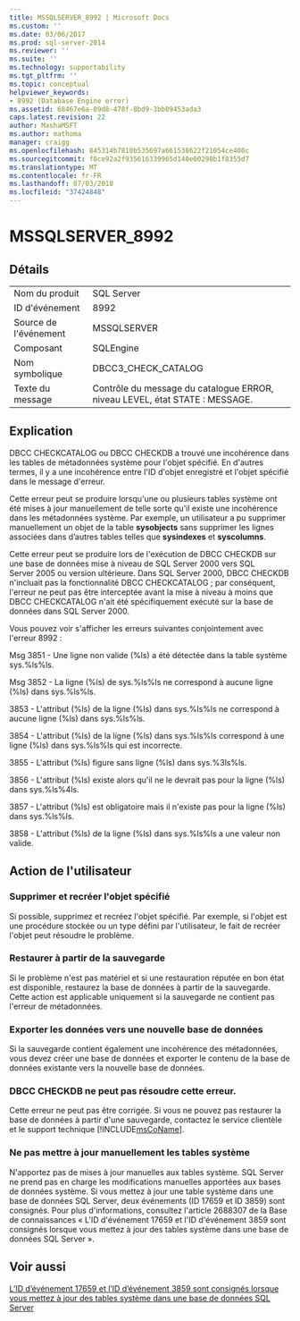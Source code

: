 ```yaml
---
title: MSSQLSERVER_8992 | Microsoft Docs
ms.custom: ''
ms.date: 03/06/2017
ms.prod: sql-server-2014
ms.reviewer: ''
ms.suite: ''
ms.technology: supportability
ms.tgt_pltfrm: ''
ms.topic: conceptual
helpviewer_keywords:
- 8992 (Database Engine error)
ms.assetid: 68467e6a-09d8-478f-8bd9-3bb09453ada3
caps.latest.revision: 22
author: MashaMSFT
ms.author: mathoma
manager: craigg
ms.openlocfilehash: 845314b7810b535697a661538622f21054ce400c
ms.sourcegitcommit: f8ce92a2f935616339965d140e00298b1f8355d7
ms.translationtype: MT
ms.contentlocale: fr-FR
ms.lasthandoff: 07/03/2018
ms.locfileid: "37424848"
---
```

# <a name="mssqlserver8992"></a>MSSQLSERVER_8992
    
## <a name="details"></a>Détails  
  
|||  
|-|-|  
|Nom du produit|SQL Server|  
|ID d'événement|8992|  
|Source de l'événement|MSSQLSERVER|  
|Composant|SQLEngine|  
|Nom symbolique|DBCC3_CHECK_CATALOG|  
|Texte du message|Contrôle du message du catalogue ERROR, niveau LEVEL, état STATE : MESSAGE.|  
  
## <a name="explanation"></a>Explication  
 DBCC CHECKCATALOG ou DBCC CHECKDB a trouvé une incohérence dans les tables de métadonnées système pour l'objet spécifié. En d'autres termes, il y a une incohérence entre l'ID d'objet enregistré et l'objet spécifié dans le message d'erreur.  
  
 Cette erreur peut se produire lorsqu'une ou plusieurs tables système ont été mises à jour manuellement de telle sorte qu'il existe une incohérence dans les métadonnées système. Par exemple, un utilisateur a pu supprimer manuellement un objet de la table **sysobjects** sans supprimer les lignes associées dans d’autres tables telles que **sysindexes** et **syscolumns**.  
  
 Cette erreur peut se produire lors de l'exécution de DBCC CHECKDB sur une base de données mise à niveau de SQL Server 2000 vers SQL Server 2005 ou version ultérieure. Dans SQL Server 2000, DBCC CHECKDB n'incluait pas la fonctionnalité DBCC CHECKCATALOG ; par conséquent, l'erreur ne peut pas être interceptée avant la mise à niveau à moins que DBCC CHECKCATALOG n'ait été spécifiquement exécuté sur la base de données dans SQL Server 2000.  
  
 Vous pouvez voir s'afficher les erreurs suivantes conjointement avec l'erreur 8992 :  
  
 Msg 3851 - Une ligne non valide (%ls) a été détectée dans la table système sys.%ls%ls.  
  
 Msg 3852 - La ligne (%ls) de sys.%ls%ls ne correspond à aucune ligne (%ls) dans sys.%ls%ls.  
  
 3853 - L'attribut (%ls) de la ligne (%ls) dans sys.%ls%ls ne correspond à aucune ligne (%ls) dans sys.%ls%ls.  
  
 3854 - L'attribut (%ls) de la ligne (%ls) dans sys.%ls%ls correspond à une ligne (%ls) dans sys.%ls%ls qui est incorrecte.  
  
 3855 - L'attribut (%ls) figure sans ligne (%ls) dans sys.%3ls%ls.  
  
 3856 - L'attribut (%ls) existe alors qu'il ne le devrait pas pour la ligne (%ls) dans sys.%ls%4ls.  
  
 3857 - L'attribut (%ls) est obligatoire mais il n'existe pas pour la ligne (%ls) dans sys.%ls%ls.  
  
 3858 - L'attribut (%ls) de la ligne (%ls) dans sys.%ls%ls a une valeur non valide.  
  
## <a name="user-action"></a>Action de l'utilisateur  
  
### <a name="drop-and-re-create-the-specified-object"></a>Supprimer et recréer l'objet spécifié  
 Si possible, supprimez et recréez l'objet spécifié. Par exemple, si l'objet est une procédure stockée ou un type défini par l'utilisateur, le fait de recréer l'objet peut résoudre le problème.  
  
### <a name="restore-from-backup"></a>Restaurer à partir de la sauvegarde  
 Si le problème n'est pas matériel et si une restauration réputée en bon état est disponible, restaurez la base de données à partir de la sauvegarde. Cette action est applicable uniquement si la sauvegarde ne contient pas l'erreur de métadonnées.  
  
### <a name="export-the-data-to-a-new-database"></a>Exporter les données vers une nouvelle base de données  
 Si la sauvegarde contient également une incohérence des métadonnées, vous devez créer une base de données et exporter le contenu de la base de données existante vers la nouvelle base de données.  
  
### <a name="dbcc-checkdb-cannot-repair-this-error"></a>DBCC CHECKDB ne peut pas résoudre cette erreur.  
 Cette erreur ne peut pas être corrigée.  Si vous ne pouvez pas restaurer la base de données à partir d'une sauvegarde, contactez le service clientèle et le support technique [!INCLUDE[msCoName](../../includes/msconame-md.md)].  
  
### <a name="do-not-manually-update-system-tables"></a>Ne pas mettre à jour manuellement les tables système  
 N'apportez pas de mises à jour manuelles aux tables système. SQL Server ne prend pas en charge les modifications manuelles apportées aux bases de données système. Si vous mettez à jour une table système dans une base de données SQL Server, deux événements (ID 17659 et ID 3859) sont consignés. Pour plus d'informations, consultez l'article 2688307 de la Base de connaissances « L'ID d'événement 17659 et l'ID d'événement 3859 sont consignés lorsque vous mettez à jour des tables système dans une base de données SQL Server ».  
  
## <a name="see-also"></a>Voir aussi  
 [L’ID d’événement 17659 et l’ID d’événement 3859 sont consignés lorsque vous mettez à jour des tables système dans une base de données SQL Server](http://support.microsoft.com/kb/2688307/EN-US)  
  
  
